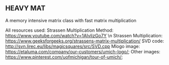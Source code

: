 ## HEAVY MAT
A memory intensive matrix class with fast matrix multiplication
 
All resources used:
Strassen Multiplication Method: https://www.youtube.com/watch?v=1AIvlizGo7Y \n
Strassen Multiplication: https://www.geeksforgeeks.org/strassens-matrix-multiplication/
SVD code: http://svn.lirec.eu/libs/magicsquares/src/SVD.cpp
Mlogo image: https://etaluma.com/company/our-customers/umich-logo/; 
Other images: https://www.pinterest.com/uofmichigan/tour-of-umich/;


